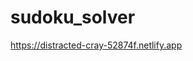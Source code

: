 # sudoku_solver

<a href="https://distracted-cray-52874f.netlify.app">https://distracted-cray-52874f.netlify.app</a>